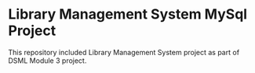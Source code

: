 # Library Management System MySql Project
This repository included Library Management System project as part of DSML Module 3 project.

